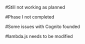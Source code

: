 #Still not working as planned


#Phase I not completed


#Some issues with Cognito founded


#lambda.js needs to be modified
